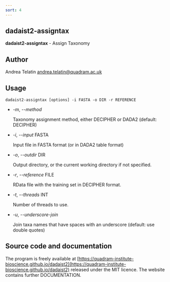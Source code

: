 ```yaml
---
sort: 4
---
```

## dadaist2-assigntax
**dadaist2-assigntax** - Assign Taxonomy

## Author
Andrea Telatin <andrea.telatin@quadram.ac.uk>

## Usage
    dadaist2-assigntax [options] -i FASTA -o DIR -r REFERENCE 

- _-m_, _--method_

    Taxonomy assignment method, either DECIPHER or DADA2
    (default: DECIPHER)

- _-i_, _--input_ FASTA

    Input file in FASTA format (or in DADA2 table format)

- _-o_, _--outdir_ DIR

    Output directory, or the current working directory if not specified.

- _-r_, _--reference_ FILE

    RData file with the training set in DECIPHER format.

- _-t_, _--threads_ INT

    Number of threads to use.

- _-u_, _--underscore-join_

    Join taxa names that have spaces with an underscore (default:
    use double quotes)

## Source code and documentation
The program is freely available at [https://quadram-institute-bioscience.github.io/dadaist2](https://quadram-institute-bioscience.github.io/dadaist2)
released under the MIT licence. The website contains further DOCUMENTATION.
